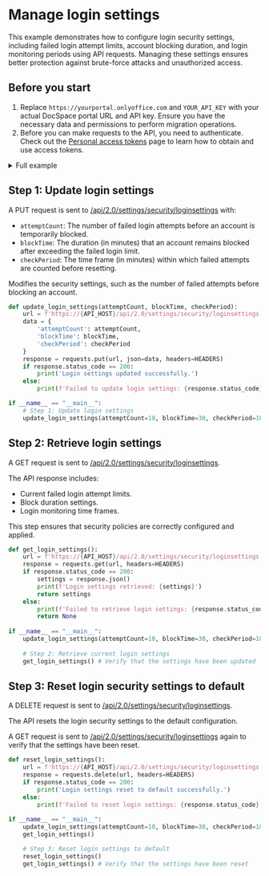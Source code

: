 # Manage login settings

This example demonstrates how to configure login security settings, including failed login attempt limits, account blocking duration, and login monitoring periods using API requests. Managing these settings ensures better protection against brute-force attacks and unauthorized access.

## Before you start

1. Replace `https://yourportal.onlyoffice.com` and `YOUR_API_KEY` with your actual DocSpace portal URL and API key. Ensure you have the necessary data and permissions to perform migration operations.
2. Before you can make requests to the API, you need to authenticate. Check out the [Personal access tokens](/docspace/api-backend/get-started/authentication/personal-access-tokens.md) page to learn how to obtain and use access tokens.

<details>
  <summary>Full example</summary>

``` py
import requests

# Set API base URL
API_HOST = 'yourportal.onlyoffice.com'
API_KEY = 'your_api_key'
 
# Headers with API key for authentication
HEADERS = {
    'Accept': 'application/json',
    'Authorization': f'Bearer {API_KEY}',
    'Content-Type': 'application/json'
}

# Step 1: Update login settings
def update_login_settings(attemptCount, blockTime, checkPeriod):
    url = f'https://{API_HOST}/api/2.0/settings/security/loginsettings'
    data = {
        'attemptCount': attemptCount,
        'blockTime': blockTime,
        'checkPeriod': checkPeriod
    }
    response = requests.put(url, json=data, headers=HEADERS)
    if response.status_code == 200:
        print('Login settings updated successfully.')
    else:
        print(f'Failed to update login settings: {response.status_code} - {response.text}')
 
# Step 2: Retrieve current login settings
def get_login_settings():
    url = f'https://{API_HOST}/api/2.0/settings/security/loginsettings'
    response = requests.get(url, headers=HEADERS)
    if response.status_code == 200:
        settings = response.json()
        print(f'Login settings retrieved: {settings}')
        return settings
    else:
        print(f'Failed to retrieve login settings: {response.status_code} - {response.text}')
        return None
 
# Step 3: Reset login settings to default
def reset_login_settings():
    url = f'https://{API_HOST}/api/2.0/settings/security/loginsettings'
    response = requests.delete(url, headers=HEADERS)
    if response.status_code == 200:
        print('Login settings reset to default successfully.')
    else:
        print(f'Failed to reset login settings: {response.status_code} - {response.text}')
 
if __name__ == "__main__":
    # Step 1: Update login settings
    update_login_settings(attemptCount=10, blockTime=30, checkPeriod=100)
    
    # Step 2: Retrieve current login settings
    get_login_settings() # Verify that the settings have been updated
 
    # Step 3: Reset login settings to default
    reset_login_settings()
    get_login_settings() # Verify that the settings have been reset
```

</details>

## Step 1: Update login settings

A PUT request is sent to [/api/2.0/settings/security/loginsettings](/docspace/api-backend/usage-api/update-login-settings) with:

- `attemptCount`: The number of failed login attempts before an account is temporarily blocked.
- `blockTime`: The duration (in minutes) that an account remains blocked after exceeding the failed login limit.
- `checkPeriod`: The time frame (in minutes) within which failed attempts are counted before resetting.

Modifies the security settings, such as the number of failed attempts before blocking an account.

``` py
def update_login_settings(attemptCount, blockTime, checkPeriod):
    url = f'https://{API_HOST}/api/2.0/settings/security/loginsettings'
    data = {
        'attemptCount': attemptCount,
        'blockTime': blockTime,
        'checkPeriod': checkPeriod
    }
    response = requests.put(url, json=data, headers=HEADERS)
    if response.status_code == 200:
        print('Login settings updated successfully.')
    else:
        print(f'Failed to update login settings: {response.status_code} - {response.text}')

if __name__ == "__main__":
    # Step 1: Update login settings
    update_login_settings(attemptCount=10, blockTime=30, checkPeriod=100)
```

## Step 2: Retrieve login settings

A GET request is sent to [/api/2.0/settings/security/loginsettings](/docspace/api-backend/usage-api/get-login-settings).

The API response includes:

- Current failed login attempt limits.
- Block duration settings.
- Login monitoring time frames.

This step ensures that security policies are correctly configured and applied.

``` py
def get_login_settings():
    url = f'https://{API_HOST}/api/2.0/settings/security/loginsettings'
    response = requests.get(url, headers=HEADERS)
    if response.status_code == 200:
        settings = response.json()
        print(f'Login settings retrieved: {settings}')
        return settings
    else:
        print(f'Failed to retrieve login settings: {response.status_code} - {response.text}')
        return None
 
if __name__ == "__main__":
    update_login_settings(attemptCount=10, blockTime=30, checkPeriod=100)
    
    # Step 2: Retrieve current login settings
    get_login_settings() # Verify that the settings have been updated
```

## Step 3: Reset login security settings to default

A DELETE request is sent to [/api/2.0/settings/security/loginsettings](/docspace/api-backend/usage-api/set-default-login-settings).

The API resets the login security settings to the default configuration.

A GET request is sent to [/api/2.0/settings/security/loginsettings](/docspace/api-backend/usage-api/get-login-settings) again to verify that the settings have been reset.

``` py
def reset_login_settings():
    url = f'https://{API_HOST}/api/2.0/settings/security/loginsettings'
    response = requests.delete(url, headers=HEADERS)
    if response.status_code == 200:
        print('Login settings reset to default successfully.')
    else:
        print(f'Failed to reset login settings: {response.status_code} - {response.text}')
 
if __name__ == "__main__":
    update_login_settings(attemptCount=10, blockTime=30, checkPeriod=100)
    get_login_settings()

    # Step 3: Reset login settings to default
    reset_login_settings()
    get_login_settings() # Verify that the settings have been reset
```
